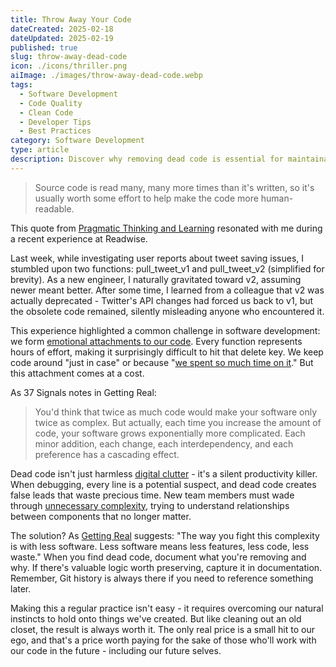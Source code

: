 ```yaml
---
title: Throw Away Your Code
dateCreated: 2025-02-18
dateUpdated: 2025-02-19
published: true
slug: throw-away-dead-code
icon: ./icons/thriller.png
aiImage: ./images/throw-away-dead-code.webp
tags:
  - Software Development
  - Code Quality
  - Clean Code
  - Developer Tips
  - Best Practices
category: Software Development
type: article
description: Discover why removing dead code is essential for maintainable software, better debugging, and team productivity. Learn practical strategies for identifying and eliminating unused code.
---
```


> Source code is read many, many more times than it's written, so it's usually worth some effort to help make the code more human-readable.

This quote from [Pragmatic Thinking and Learning](/pragmatic-thinking-and-learning) resonated with me during a recent experience at Readwise.

Last week, while investigating user reports about tweet saving issues, I stumbled upon two functions: pull_tweet_v1 and pull_tweet_v2 (simplified for brevity). As a new engineer, I naturally gravitated toward v2, assuming newer meant better. After some time, I learned from a colleague that v2 was actually deprecated - Twitter's API changes had forced us back to v1, but the obsolete code remained, silently misleading anyone who encountered it.

This experience highlighted a common challenge in software development: we form [emotional attachments to our code](https://www.codereadability.com/emotional-attachment-to-code/). Every function represents hours of effort, making it surprisingly difficult to hit that delete key. We keep code around "just in case" or because "[we spent so much time on it](https://www.nateliason.com/blog/option-not-obligation)." But this attachment comes at a cost.

As 37 Signals notes in Getting Real:
> You'd think that twice as much code would make your software only twice as complex. But actually, each time you increase the amount of code, your software grows exponentially more complicated. Each minor addition, each change, each interdependency, and each preference has a cascading effect.

Dead code isn't just harmless [digital clutter](https://paulstamatiou.com/digital-clutter) - it's a silent productivity killer. When debugging, every line is a potential suspect, and dead code creates false leads that waste precious time. New team members must wade through [unnecessary complexity](https://michaeljennings.blogspot.com/2011/08/unnecessary-complexity.html), trying to understand relationships between components that no longer matter.

The solution? As [Getting Real](https://basecamp.com/gettingreal) suggests: "The way you fight this complexity is with less software. Less software means less features, less code, less waste." When you find dead code, document what you're removing and why. If there's valuable logic worth preserving, capture it in documentation. Remember, Git history is always there if you need to reference something later.

Making this a regular practice isn't easy - it requires overcoming our natural instincts to hold onto things we've created. But like cleaning out an old closet, the result is always worth it. The only real price is a small hit to our ego, and that's a price worth paying for the sake of those who'll work with our code in the future - including our future selves.
